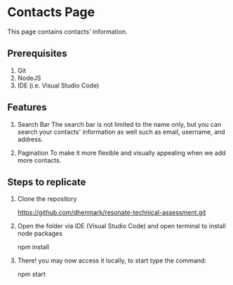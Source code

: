 # Contacts Page

This page contains contacts' information.
## Prerequisites
1. Git
2. NodeJS
3. IDE (i.e. Visual Studio Code)

## Features

1. Search Bar
The search bar is not limited to the name only, but you can search your contacts' information as well such as email, username, and address.

2. Pagination
To make it more flexible and visually appealing when we add more contacts.

## Steps to replicate

1. Clone the repository

	https://github.com/dhenmark/resonate-technical-assessment.git

2. Open the folder via IDE (Visual Studio Code) and open terminal to install node packages

    npm install
3. There! you may now access it locally, to start type the command:

    npm start
